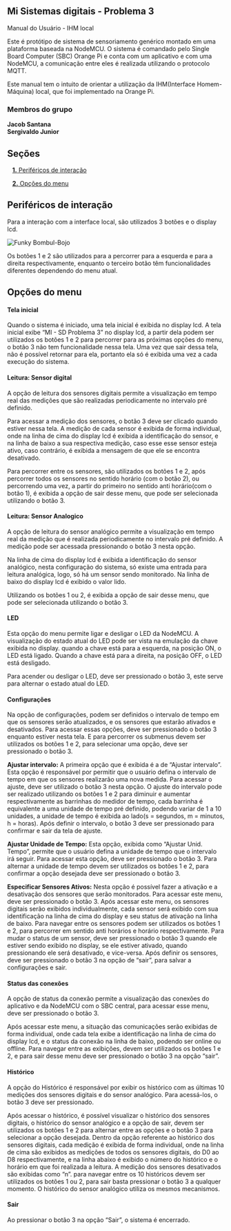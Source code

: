 <a id="inicio"></a>
## Mi Sistemas digitais - Problema 3

Manual do Usuário - IHM local

Este é protótipo de sistema de sensoriamento genérico montado em uma plataforma baseada na NodeMCU. O sistema é comandado pelo Single Board Computer (SBC) Orange Pi e conta com um aplicativo e com uma NodeMCU, a comunicação entre eles é realizada utilizando o protocolo MQTT. 

Este manual tem o intuito de orientar a utilização da IHM(Interface Homem-Máquina) local, que foi implementado na Orange Pi.

### Membros do grupo
  **Jacob Santana**<br>
  **Sergivaldo Junior**
  <a id="inicio"></a>

## Seções

&nbsp;&nbsp;&nbsp;[**1.** Periféricos de interação](#secao1)

&nbsp;&nbsp;&nbsp;[**2.** Opções do menu](#secao2)

<a id="secao1"></a>
## Periféricos de interação
Para a interação com a interface local, são utilizados 3 botões e o display lcd. 

![Funky Bombul-Bojo](https://user-images.githubusercontent.com/72475500/208282067-49db5eaf-8ca6-47db-b0fd-921e982133dd.png)

Os botões 1 e 2 são utilizados para a percorrer para a esquerda e para a direita respectivamente, enquanto o terceiro botão têm funcionalidades diferentes dependendo do menu atual.

<a id="secao2"></a>
## Opções do menu

#### Tela inicial
 Quando o sistema é iniciado, uma tela inicial é exibida no display lcd. A tela inicial exibe “MI - SD Problema 3” no display lcd, a partir dela podem ser utilizados os botões 1 e 2 para percorrer para as próximas opções do menu, o botão 3 não tem funcionalidade nessa tela. Uma vez que sair dessa tela, não é possível retornar para ela, portanto ela só é exibida uma vez a cada execução do sistema. 


#### Leitura: Sensor digital
A opção de leitura dos sensores digitais permite a visualização em tempo real das medições que são realizadas periodicamente no intervalo pré definido.

Para acessar a medição dos sensores, o botão 3 deve ser clicado quando estiver nessa tela. A medição de cada sensor é exibida de forma individual,  onde na linha de cima do display lcd é exibida a identificação do sensor, e na linha de baixo a sua respectiva medição, caso esse esse sensor esteja ativo, caso contrário, é exibida a mensagem de que ele se encontra desativado. 

Para percorrer entre os sensores, são utilizados os botões 1 e 2, após percorrer todos os sensores no sentido horário (com o botão 2), ou percorrendo uma vez, a partir do primeiro no sentido anti horário(com o botão 1), é exibida a opção de sair desse menu, que pode ser selecionada utilizando o botão 3. 


#### Leitura: Sensor Analogico
A opção de leitura do sensor analógico permite a visualização em tempo real da medição que é realizada periodicamente no intervalo pré definido. A medição pode ser acessada pressionando o botão 3 nesta opção.

Na linha de cima do display lcd é exibida a identificação do sensor analógico, nesta configuração do sistema, só existe uma entrada para leitura analógica, logo, só há um sensor sendo monitorado. Na linha de baixo do display lcd é exibido o valor lido. 

Utilizando os botões 1 ou 2, é exibida a opção de sair desse menu, que pode ser selecionada utilizando o botão 3. 

#### LED
Esta opção do menu permite ligar e desligar o LED da NodeMCU. A visualização do estado atual do LED pode ser vista na emulação da chave exibida no display. quando a chave está para a esquerda, na posição ON, o LED está ligado. Quando a chave está para a direita, na posição OFF, o LED está desligado.

Para acender ou desligar o LED, deve ser pressionado o botão 3, este serve para alternar o estado atual do LED. 


#### Configurações
Na opção de configurações, podem ser definidos o intervalo de tempo em que os sensores serão atualizados, e os sensores que estarão ativados e desativados. Para acessar essas opções, deve ser pressionado o botão 3 enquanto estiver nesta tela. E para percorrer os submenus devem ser utilizados os botões 1 e 2, para selecionar uma opção, deve ser pressionado o botão 3. 

**Ajustar intervalo:** A primeira opção que é exibida é a de “Ajustar  intervalo”. Esta opção é responsável por permitir que o usuário defina o intervalo de tempo em que os sensores realizarão uma nova medida. Para acessar o ajuste, deve ser utilizado o botão 3 nesta opção. 
O ajuste do intervalo pode ser realizado utilizando os botões 1 e 2 para diminuir e aumentar respectivamente as barrinhas do medidor de tempo, cada barrinha é equivalente a uma unidade de tempo pré definido, podendo variar de 1 a 10 unidades, a unidade de tempo é exibida ao lado(s = segundos, m = minutos, h = horas). Após definir o intervalo, o botão 3 deve ser pressionado para confirmar e sair da tela de ajuste.

**Ajustar Unidade de Tempo:** Esta opção, exibida como “Ajustar Unid. Tempo”, permite que o usuário defina a unidade de tempo que o intervalo irá seguir. Para acessar esta opção, deve ser pressionado o botão 3. 
Para alternar a unidade de tempo devem ser utilizados os botões 1 e 2, para confirmar a opção desejada deve ser pressionado o botão 3.

**Especificar Sensores Ativos:** Nesta opção é possível fazer a ativação e a desativação dos sensores que serão monitorados. Para acessar este menu, deve ser pressionado o botão 3. 
Após acessar este menu, os sensores digitais serão exibidos individualmente, cada sensor será exibido com sua identificação na linha de cima do display e seu status de ativação na linha de baixo. Para navegar entre os sensores podem ser utilizados os botões 1 e 2, para percorrer em sentido anti horários e horário respectivamente. Para mudar o status de um sensor, deve ser pressionado o botão 3 quando ele estiver sendo exibido no display, se ele estiver ativado, quando pressionando ele será desativado, e vice-versa. Após definir os sensores, deve ser pressionado o botão 3 na opção de “sair”, para salvar a configurações e sair. 


#### Status das conexões
A opção de status da conexão permite a visualização das conexões do aplicativo e da NodeMCU com o SBC central, para acessar esse menu, deve ser pressionado o botão 3. 

Após acessar este menu, a situação das comunicações serão exibidas de forma individual, onde cada tela exibe a identificação na linha de cima do display lcd, e  o status da conexão na linha de baixo, podendo ser online ou offline. Para navegar entre as exibições, devem ser utilizados os botões 1 e 2, e para sair desse menu deve ser pressionado o botão 3 na opção “sair”.

#### Histórico
A opção do Histórico é responsável por exibir os histórico com as últimas 10 medições dos sensores digitais e do sensor analógico. Para acessá-los, o botão 3 deve ser pressionado.

Após acessar o histórico, é possível visualizar o histórico dos sensores digitais, o histórico do sensor analógico e a opção de sair, devem ser utilizados os botões 1 e 2 para alternar entre as opções e o botão 3 para selecionar a opção desejada. Dentro da opção referente ao histórico dos sensores digitais, cada medição é exibida de forma individual, onde na linha de cima são exibidos as medições de todos os sensores digitais, do D0 ao D8 respectivamente, e na linha abaixo é exibido o número do histórico e o horário em que foi realizada a leitura. A medição dos sensores desativados são exibidas como “n”. para navegar entre os 10 históricos devem ser utilizados os botões 1 ou 2, para sair basta pressionar o botão 3 a qualquer momento. O histórico do sensor analógico utiliza os mesmos mecanismos. 

#### Sair 
Ao pressionar o botão 3 na opção “Sair”, o sistema é encerrado. 

